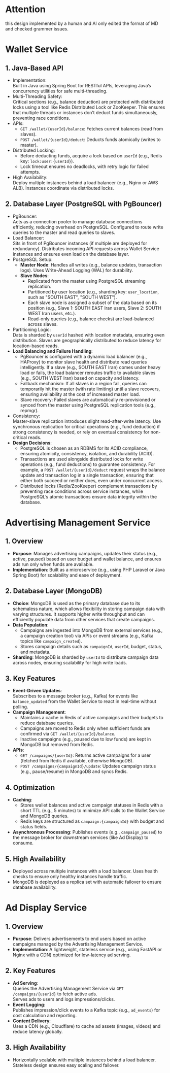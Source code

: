 # Attention

this design implemented by a human and AI only edited the format of MD and checked grammer issues.

# Wallet Service

## 1. Java-Based API

- Implementation:  
  Built in Java using Spring Boot for RESTful APIs, leveraging Java’s concurrency utilities for safe multi-threading.
- Multi-Threading Safety:  
  Critical sections (e.g., balance deduction) are protected with distributed locks using a tool like Redis Distributed Lock or ZooKeeper. This ensures that multiple threads or instances don’t deduct funds simultaneously, preventing race conditions.
- APIs:
  - `GET /wallet/{userId}/balance`: Fetches current balances (read from slaves).
  - `POST /wallet/{userId}/deduct`: Deducts funds atomically (writes to master).
- Distributed Locking:
  - Before deducting funds, acquire a lock based on `userId` (e.g., Redis key: `lock:user:{userId}`).
  - Lock timeout ensures no deadlocks, with retry logic for failed attempts.
- High Availability:  
  Deploy multiple instances behind a load balancer (e.g., Nginx or AWS ALB). Instances coordinate via distributed locks.

## 2. Database Layer (PostgreSQL with PgBouncer)

- PgBouncer:  
  Acts as a connection pooler to manage database connections efficiently, reducing overhead on PostgreSQL. Configured to route write queries to the master and read queries to slaves.
- Load Balancer:  
  Sits in front of PgBouncer instances (if multiple are deployed for redundancy). Distributes incoming API requests across Wallet Service instances and ensures even load on the database layer.
- PostgreSQL Setup:
  - **Master Node**: Handles all writes (e.g., balance updates, transaction logs). Uses Write-Ahead Logging (WAL) for durability.
  - **Slave Nodes**:
    - Replicated from the master using PostgreSQL streaming replication.
    - Partitioned by user location (e.g., sharding key: `user_location`, such as "SOUTH EAST", "SOUTH WEST").
    - Each slave node is assigned a subset of the data based on its position (e.g., Slave 1: SOUTH EAST Iran users, Slave 2: SOUTH WEST Iran users, etc.).
    - Read-only queries (e.g., balance checks) are load-balanced across slaves.
- Partitioning Logic:  
  Data is sharded by `userId` hashed with location metadata, ensuring even distribution. Slaves are geographically distributed to reduce latency for location-based reads.
- **Load Balancing and Failure Handling**:
  - PgBouncer is configured with a dynamic load balancer (e.g., HAProxy) to monitor slave health and distribute read queries intelligently. If a slave (e.g., SOUTH EAST Iran) comes under heavy load or fails, the load balancer reroutes traffic to available slaves (e.g., SOUTH WEST Iran) based on capacity and latency.
  - Fallback mechanism: If all slaves in a region fail, queries can temporarily hit the master (with rate limiting) until a slave recovers, ensuring availability at the cost of increased master load.
  - Slave recovery: Failed slaves are automatically re-provisioned or synced from the master using PostgreSQL replication tools (e.g., repmgr).
- Consistency:  
  Master-slave replication introduces slight read-after-write latency. Use synchronous replication for critical operations (e.g., fund deduction) if strong consistency is needed, or rely on eventual consistency for non-critical reads.
- **Design Decisions**:
  - PostgreSQL is chosen as an RDBMS for its ACID compliance, ensuring atomicity, consistency, isolation, and durability (ACID).
  - Transactions are used alongside distributed locks for write operations (e.g., fund deductions) to guarantee consistency. For example, a `POST /wallet/{userId}/deduct` request wraps the balance update and transaction log in a single transaction, ensuring that either both succeed or neither does, even under concurrent access.
  - Distributed locks (Redis/ZooKeeper) complement transactions by preventing race conditions across service instances, while PostgreSQL’s atomic transactions ensure data integrity within the database.

# Advertising Management Service

## 1. Overview

- **Purpose**: Manages advertising campaigns, updates their status (e.g., active, paused) based on user budget and wallet balance, and ensures ads run only when funds are available.
- **Implementation**: Built as a microservice (e.g., using PHP Laravel or Java Spring Boot) for scalability and ease of deployment.

## 2. Database Layer (MongoDB)

- **Choice**: MongoDB is used as the primary database due to its schemaless nature, which allows flexibility in storing campaign data with varying structures. It supports higher write throughput and can efficiently populate data from other services that create campaigns.
- **Data Population**:
  - Campaigns are ingested into MongoDB from external services (e.g., a campaign creation tool) via APIs or event streams (e.g., Kafka topics like `campaign_created`).
  - Stores campaign details such as `campaignId`, `userId`, budget, status, and metadata.
- **Sharding**: MongoDB is sharded by `userId` to distribute campaign data across nodes, ensuring scalability for high write loads.

## 3. Key Features

- **Event-Driven Updates**:  
  Subscribes to a message broker (e.g., Kafka) for events like `balance_updated` from the Wallet Service to react in real-time without polling.
- **Campaign Management**:
  - Maintains a cache in Redis of active campaigns and their budgets to reduce database queries.
  - Campaigns are moved to Redis only when sufficient funds are confirmed via `GET /wallet/{userId}/balance`.
  - Inactive campaigns (e.g., paused due to low funds) are kept in MongoDB but removed from Redis.
- **APIs**:
  - `GET /campaigns/{userId}`: Returns active campaigns for a user (fetched from Redis if available, otherwise MongoDB).
  - `POST /campaigns/{campaignId}/update`: Updates campaign status (e.g., pause/resume) in MongoDB and syncs Redis.

## 4. Optimization

- **Caching**:
  - Stores wallet balances and active campaign statuses in Redis with a short TTL (e.g., 5 minutes) to minimize API calls to the Wallet Service and MongoDB queries.
  - Redis keys are structured as `campaign:{campaignId}` with budget and status fields.
- **Asynchronous Processing**: Publishes events (e.g., `campaign_paused`) to the message broker for downstream services (like Ad Display) to consume.

## 5. High Availability

- Deployed across multiple instances with a load balancer. Uses health checks to ensure only healthy instances handle traffic.
- MongoDB is deployed as a replica set with automatic failover to ensure database availability.

# Ad Display Service

## 1. Overview

- **Purpose**: Delivers advertisements to end users based on active campaigns managed by the Advertising Management Service.
- **Implementation**: A lightweight, stateless service (e.g., using FastAPI or Nginx with a CDN) optimized for low-latency ad serving.

## 2. Key Features

- **Ad Serving**:  
  Queries the Advertising Management Service via `GET /campaigns/{userId}` to fetch active ads.  
  Serves ads to users and logs impressions/clicks.
- **Event Logging**:  
  Publishes impression/click events to a Kafka topic (e.g., `ad_events`) for cost calculation and reporting.
- **Content Delivery**:  
  Uses a CDN (e.g., Cloudflare) to cache ad assets (images, videos) and reduce latency globally.

## 3. High Availability

- Horizontally scalable with multiple instances behind a load balancer. Stateless design ensures easy scaling and failover.
